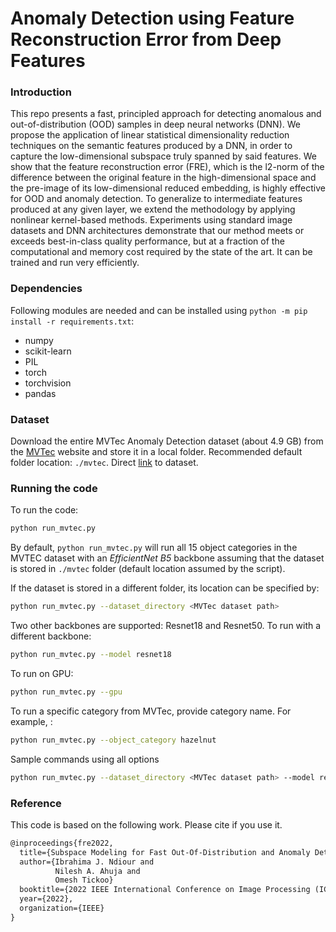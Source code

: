 # Anomaly Detection using Feature Reconstruction Error from Deep Features

### Introduction

This repo presents a fast, principled approach for detecting anomalous and out-of-distribution (OOD) samples in deep neural networks (DNN). We propose the application of linear statistical dimensionality reduction techniques on the semantic features produced by a DNN, in order to capture the low-dimensional subspace truly spanned by said features. We show that the feature reconstruction error (FRE), which is the l2-norm of the difference between the original feature in the high-dimensional space and the pre-image of its low-dimensional reduced embedding, is highly effective for OOD and anomaly detection. To generalize to intermediate features produced at any given layer, we extend the methodology by applying nonlinear kernel-based methods. Experiments using standard image datasets and DNN architectures demonstrate that our method meets or exceeds best-in-class quality performance, but at a fraction of the computational and memory cost required by the state of the art. It can be trained and run very efficiently.

### Dependencies

Following modules are needed and can be installed using `python -m pip install -r requirements.txt`: 

- numpy  
- scikit-learn  
- PIL  
- torch  
- torchvision  
- pandas

### Dataset

Download the entire MVTec Anomaly Detection dataset (about 4.9 GB) from the [MVTec](https://www.mvtec.com/company/research/datasets/mvtec-ad) website and store it in a local folder. Recommended default folder location: `./mvtec`. Direct [link](https://www.mydrive.ch/shares/38536/3830184030e49fe74747669442f0f282/download/420938113-1629952094/mvtec_anomaly_detection.tar.xz) to dataset.

### Running the code 

To run the code:

```bash
python run_mvtec.py
```

By default, `python run_mvtec.py` will run all 15 object categories in the MVTEC dataset with an *EfficientNet B5* backbone assuming that the dataset is stored in `./mvtec` folder (default location assumed by the script).
    
If the dataset is stored in a different folder, its location can be specified by:

```bash
python run_mvtec.py --dataset_directory <MVTec dataset path>
```
    
Two other backbones are supported: Resnet18 and Resnet50. To run with a different backbone:
    
```bash
python run_mvtec.py --model resnet18
```
    
To run on GPU:

```bash
python run_mvtec.py --gpu
```
    
To run a specific category from MVTec, provide category name. For example, :

```bash
python run_mvtec.py --object_category hazelnut
```
    
Sample commands using all options

```bash
python run_mvtec.py --dataset_directory <MVTec dataset path> --model resnet18 --object_category hazelnut --gpu
```

### Reference 
This code is based on the following work. Please cite if you use it.

```tex
@inproceedings{fre2022,
  title={Subspace Modeling for Fast Out-Of-Distribution and Anomaly Detection},
  author={Ibrahima J. Ndiour and
          Nilesh A. Ahuja and
          Omesh Tickoo}
  booktitle={2022 IEEE International Conference on Image Processing (ICIP)},
  year={2022},
  organization={IEEE}
}
```
